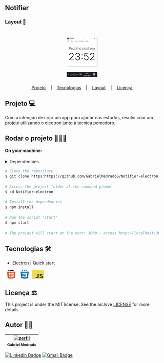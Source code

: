 ## Notifier
### Layout 🚧
  <h1 align="center">
  <img alt="" src=".github/Notifier..png" width="20%"> <br>
  <img alt="" src=".github/notifier.png" width="20%">
  </h1>
  
  <p align="center">
    <a href="#projeto-">Projeto</a> &nbsp;&nbsp;&nbsp;|&nbsp;&nbsp;&nbsp;
    <a href="#tecnologias-">Tecnologias</a> &nbsp;&nbsp;&nbsp;|&nbsp;&nbsp;&nbsp;
    <a href="#layout-">Layout</a> &nbsp;&nbsp;&nbsp;|&nbsp;&nbsp;&nbsp;
    <a href="#licença-%EF%B8%8F">Licença</a>
</p>

## Projeto 💻

Com a intençao de criar um app para ajudar nos estudos, resolvi criar um projeto utilizando o electron junto a tecnica pomodoro.

## Rodar o projeto 🚴🏻‍♂️

#### On your machine:
<details>
    <summary>Dependencies</summary>

```json
  "dependencies": {
  "electron": "^17.1.2"
  }
```
</details>

```bash
# Clone the repository
$ git clone https:https://github.com/GabrielMedradoS/Notifier-electron

# Access the project folder at the command prompt
$ cd Notifier-electron

# Install the dependencies
$ npm install

# Run the script "start"
$ npm start

# The project will start at the door: 3000 - access http://localhost:3000
```

## Tecnologias 🛠

- [Electron | Quick start ](https://www.electronjs.org/pt/docs/latest/tutorial/quick-start)

<div>
  <img src="https://raw.githubusercontent.com/devicons/devicon/master/icons/html5/html5-original-wordmark.svg" alt="html5"  height="30" width="40"/>
  <img src="https://raw.githubusercontent.com/devicons/devicon/master/icons/css3/css3-plain-wordmark.svg" alt="css3"  height="30" width="40"/>
  <img src="https://raw.githubusercontent.com/devicons/devicon/master/icons/javascript/javascript-original.svg" alt="javascript" height="30" width="40"/>
</div>

## Licença ⚖️
This project is under the MIT license. See the archive [LICENSE]() for more details.

## Autor ✍🏾

| <a  href="https://github.com/gabrielmedrados/"><img src="https://user-images.githubusercontent.com/73303001/126536001-655e3cbd-facd-4de1-992f-b8d9d3656ace.jpg" width="100" alt="perfil"/><br><sub>Gabriel Medrado</sub></a>|
| :---: |
 
[![Linkedin Badge](https://img.shields.io/badge/-GabrielMedrado-blue?style=flat-square&logo=Linkedin&logoColor=white)](https://www.linkedin.com/in/gabriel-medrado-de-souza-9a30b3206/)
[![Gmail Badge](https://img.shields.io/badge/-gabriel.medradoo@hotmail.com-1769ff?style=flat-square&logo=Gmail&logoColor=white)](mailto:gabriel.medradoo@hotmail.com)
